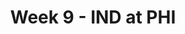 ---
layout: game
title: Week 9 - IND at PHI
season: 2010
game_id: 2010_09_IND_PHI
away_team: IND
home_team: PHI
---